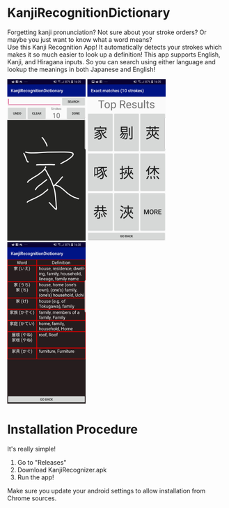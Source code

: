 # KanjiRecognitionDictionary
Forgetting kanji pronunciation? Not sure about your stroke orders? Or maybe you just want to know what a word means?  
Use this Kanji Recognition App! It automatically detects your strokes which makes it so much easier to look up a definition!
This app supports English, Kanji, and Hiragana inputs. So you can search using either language and lookup the meanings in both Japanese and English!

<div align="center>
<img src="img/first.jpg" alt="first" width=180 height=370/>
<img src="img/first.jpg" alt="first" width=180 height=370/>
<img src="img/second.jpg" alt="second" width=180 height=370/>
<img src="img/third.jpg" alt="third" width=180 height=370/>
</div>

# Installation Procedure
It's really simple!  
1. Go to "Releases"
2. Download KanjiRecognizer.apk
3. Run the app!

Make sure you update your android settings to allow installation from Chrome sources.
